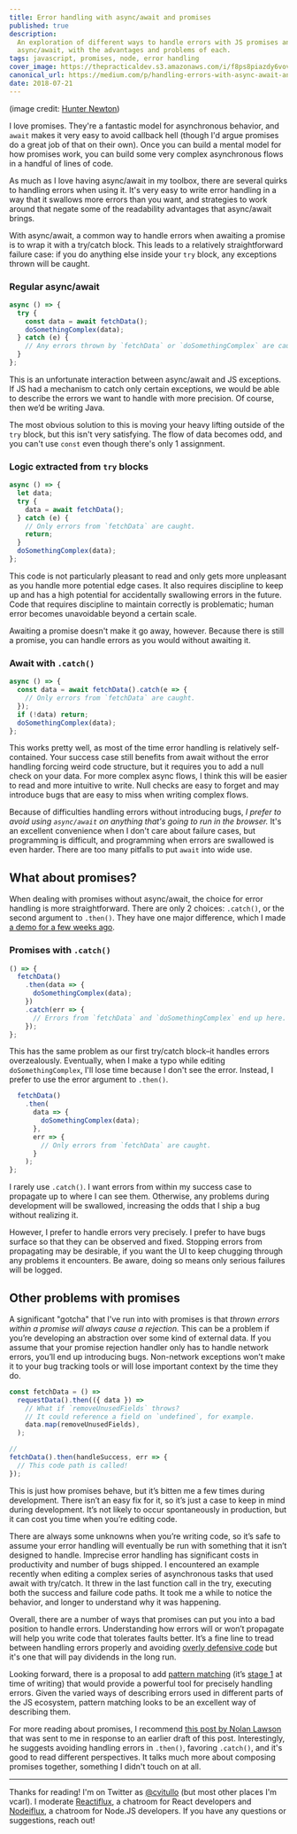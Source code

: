 ```yaml
---
title: Error handling with async/await and promises
published: true
description:
  An exploration of different ways to handle errors with JS promises and
  async/await, with the advantages and problems of each.
tags: javascript, promises, node, error handling
cover_image: https://thepracticaldev.s3.amazonaws.com/i/f8ps8piazdy6vovxg24i.jpg
canonical_url: https://medium.com/p/handling-errors-with-async-await-and-promises-cd2fea534f08
date: 2018-07-21
---
```


(image credit: [Hunter Newton](https://unsplash.com/photos/vptuRAtlLX4))

I love promises. They're a fantastic model for asynchronous behavior, and
`await` makes it very easy to avoid callback hell (though I'd argue promises do
a great job of that on their own). Once you can build a mental model for how
promises work, you can build some very complex asynchronous flows in a handful
of lines of code.

As much as I love having async/await in my toolbox, there are several quirks to
handling errors when using it. It's very easy to write error handling in a way
that it swallows more errors than you want, and strategies to work around that
negate some of the readability advantages that async/await brings.

With async/await, a common way to handle errors when awaiting a promise is to
wrap it with a try/catch block. This leads to a relatively straightforward
failure case: if you do anything else inside your `try` block, any exceptions
thrown will be caught.

### Regular async/await

```js
async () => {
  try {
    const data = await fetchData();
    doSomethingComplex(data);
  } catch (e) {
    // Any errors thrown by `fetchData` or `doSomethingComplex` are caught.
  }
};
```

This is an unfortunate interaction between async/await and JS exceptions. If JS
had a mechanism to catch only certain exceptions, we would be able to describe
the errors we want to handle with more precision. Of course, then we’d be
writing Java.

The most obvious solution to this is moving your heavy lifting outside of the
`try` block, but this isn't very satisfying. The flow of data becomes odd, and
you can't use `const` even though there's only 1 assignment.

### Logic extracted from `try` blocks

```js
async () => {
  let data;
  try {
    data = await fetchData();
  } catch (e) {
    // Only errors from `fetchData` are caught.
    return;
  }
  doSomethingComplex(data);
};
```

This code is not particularly pleasant to read and only gets more unpleasant as
you handle more potential edge cases. It also requires discipline to keep up and
has a high potential for accidentally swallowing errors in the future. Code that
requires discipline to maintain correctly is problematic; human error becomes
unavoidable beyond a certain scale.

Awaiting a promise doesn't make it go away, however. Because there is still a
promise, you can handle errors as you would without awaiting it.

### Await with `.catch()`

```js
async () => {
  const data = await fetchData().catch(e => {
    // Only errors from `fetchData` are caught.
  });
  if (!data) return;
  doSomethingComplex(data);
};
```

This works pretty well, as most of the time error handling is relatively
self-contained. Your success case still benefits from await without the error
handling forcing weird code structure, but it requires you to add a null check
on your data. For more complex async flows, I think this will be easier to read
and more intuitive to write. Null checks are easy to forget and may introduce
bugs that are easy to miss when writing complex flows.

Because of difficulties handling errors without introducing bugs, _I prefer to
avoid using `async/await` on anything that's going to run in the browser._ It's
an excellent convenience when I don't care about failure cases, but programming
is difficult, and programming when errors are swallowed is even harder. There
are too many pitfalls to put `await` into wide use.

## What about promises?

When dealing with promises without async/await, the choice for error handling is
more straightforward. There are only 2 choices: `.catch()`, or the second
argument to `.then()`. They have one major difference, which I made
[a demo for a few weeks ago](https://codesandbox.io/s/j45mmo2rmw).

### Promises with `.catch()`

```js
() => {
  fetchData()
    .then(data => {
      doSomethingComplex(data);
    })
    .catch(err => {
      // Errors from `fetchData` and `doSomethingComplex` end up here.
    });
};
```

This has the same problem as our first try/catch block–it handles errors
overzealously. Eventually, when I make a typo while editing
`doSomethingComplex`, I'll lose time because I don't see the error. Instead, I
prefer to use the error argument to `.then()`.

```js
  fetchData()
    .then(
      data => {
        doSomethingComplex(data);
      },
      err => {
        // Only errors from `fetchData` are caught.
      }
    );
};
```

I rarely use `.catch()`. I want errors from within my success case to propagate
up to where I can see them. Otherwise, any problems during development will be
swallowed, increasing the odds that I ship a bug without realizing it.

However, I prefer to handle errors very precisely. I prefer to have bugs surface
so that they can be observed and fixed. Stopping errors from propagating may be
desirable, if you want the UI to keep chugging through any problems it
encounters. Be aware, doing so means only serious failures will be logged.

## Other problems with promises

A significant "gotcha" that I've run into with promises is that _thrown errors
within a promise will always cause a rejection._ This can be a problem if you’re
developing an abstraction over some kind of external data. If you assume that
your promise rejection handler only has to handle network errors, you’ll end up
introducing bugs. Non-network exceptions won’t make it to your bug tracking
tools or will lose important context by the time they do.

```js
const fetchData = () =>
  requestData().then(({ data }) =>
    // What if `removeUnusedFields` throws?
    // It could reference a field on `undefined`, for example.
    data.map(removeUnusedFields),
  );

//
fetchData().then(handleSuccess, err => {
  // This code path is called!
});
```

This is just how promises behave, but it’s bitten me a few times during
development. There isn’t an easy fix for it, so it’s just a case to keep in mind
during development. It’s not likely to occur spontaneously in production, but it
can cost you time when you’re editing code.

There are always some unknowns when you’re writing code, so it’s safe to assume
your error handling will eventually be run with something that it isn’t designed
to handle. Imprecise error handling has significant costs in productivity and
number of bugs shipped. I encountered an example recently when editing a complex
series of asynchronous tasks that used await with try/catch. It threw in the
last function call in the try, executing both the success and failure code
paths. It took me a while to notice the behavior, and longer to understand why
it was happening.

Overall, there are a number of ways that promises can put you into a bad
position to handle errors. Understanding how errors will or won’t propagate will
help you write code that tolerates faults better. It’s a fine line to tread
between handling errors properly and avoiding
[overly defensive code](https://medium.com/@cvitullo/overly-defensive-programming-e7a1b3d234c2)
but it's one that will pay dividends in the long run.

Looking forward, there is a proposal to add
[pattern matching](https://github.com/tc39/proposal-pattern-matching) (it’s
[stage 1](https://tc39.github.io/process-document/) at time of writing) that
would provide a powerful tool for precisely handling errors. Given the varied
ways of describing errors used in different parts of the JS ecosystem, pattern
matching looks to be an excellent way of describing them.

For more reading about promises, I recommend
[this post by Nolan Lawson](https://pouchdb.com/2015/05/18/we-have-a-problem-with-promises.html)
that was sent to me in response to an earlier draft of this post. Interestingly,
he suggests avoiding handling errors in `.then()`, favoring `.catch()`, and it's
good to read different perspectives. It talks much more about composing promises
together, something I didn't touch on at all.

---

Thanks for reading! I'm on Twitter as [@cvitullo](https://twitter.com/cvitullo)
(but most other places I'm vcarl). I moderate
[Reactiflux](http://join.reactiflux.com/), a chatroom for React developers and
[Nodeiflux](https://discordapp.com/invite/vUsrbjd), a chatroom for Node.JS
developers. If you have any questions or suggestions, reach out!
